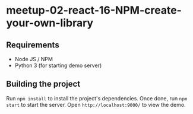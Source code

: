 # meetup-02-react-16-NPM-create-your-own-library

## Requirements

-   Node JS / NPM
-   Python 3 (for starting demo server)

## Building the project

Run `npm install` to install the project's dependencies. Once done, run `npm start` to start the server. Open `http://localhost:9000/` to view the demo.
